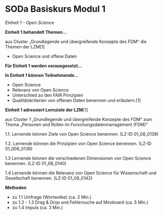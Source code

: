 <!--

author: Canan Hastik  
email:    
version:  v1
language: DE

icon:     https://raw.githubusercontent.com/chastik/Beratung_Dateityp_Bild/refs/heads/main/SODa-Logo_full.svg
link:     https://raw.githubusercontent.com/chastik/Beratung/refs/heads/main/soda.css

comment:  WissKi SODA OERs

-->

# SODa Basiskurs Modul 1 

*Einheit 1 - Open Science*

**Einheit 1 behandelt Themen…**

aus Cluster „Grundlegende und übergreifende Konzepte des FDM“ die Themen der LZM[1]

- Open Science und offene Daten

**Für Einheit 1 werden vorausgesetzt…**



**In Einheit 1 können Teilnehmende…**

- Open Science
- Relevanz von Open Science
- Unterschied zu den FAIR Prinzipien
- Qualitätskriterien von offenen Daten
benennen und erläutern.[1]

**Einheit 1 adressiert Lernziele der LZM**[1]

aus Cluster 1 „Grundlegende und übergreifende Konzepte des FDM“ zum Thema „Personen und Rollen im Forschungsdatenmanagement (FDM)“

1.1. Lernende können Ziele von Open Science benennen. (LZ-ID 01_08_0138)

1.2. Lernende können die Prinzipien von Open Science benennen. (LZ-ID 01_008_0136)

1.3  Lernende können die verschiedenen Dimensionen von Open Science benennen. (LZ-ID 01_08_0140)

1.4  Lernende können die Relevanz von Open Science für Wissenschaft und Gesellschaft benennen. (LZ-ID 01_08_0142)

**Methoden**

- zu 1.1 Umfrage (Wortwolke) (ca. 2 Min.)
- zu 1.2 - 1.3 Drag & Drop und Fehlersuche auf Miroboard (ca. 5 Min.)
- zu 1.4 Impuls (ca. 3 Min.)






	
	
